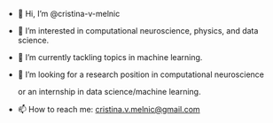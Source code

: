 - 👋 Hi, I’m @cristina-v-melnic
- 👀 I’m interested in computational neuroscience, physics, and data science.
- 🌱 I’m currently tackling topics in machine learning.
- 💞️ I’m looking for a research position in computational neuroscience

     or an internship in data science/machine learning.
- 📫 How to reach me: cristina.v.melnic@gmail.com

<!---
cristina-v-melnic/cristina-v-melnic is a ✨ special ✨ repository because its `README.md` (this file) appears on your GitHub profile.
You can click the Preview link to take a look at your changes.
--->
